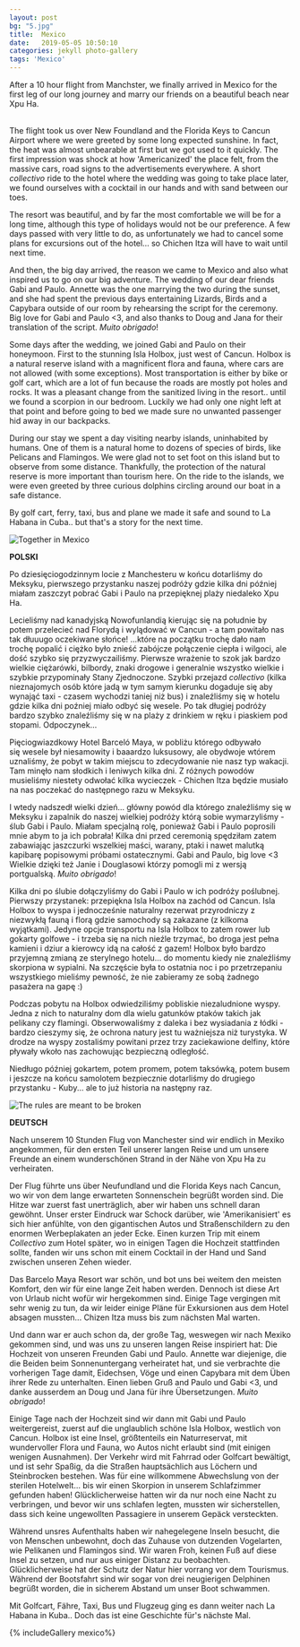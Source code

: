 ```yaml
---
layout: post
bg: "5.jpg"
title:  Mexico
date:   2019-05-05 10:50:10 
categories: jekyll photo-gallery
tags: 'Mexico'
---
```


After a 10 hour flight from Manchster, we finally arrived in Mexico for the first leg of our long journey and marry our friends on a beautiful beach near Xpu Ha.<br><br>

The flight took us over New Foundland and the Florida Keys to Cancun Airport where we were greeted by some long expected sunshine. In fact, the heat was almost unbearable at first but we got used to it quickly. The first impression was shock at  how 'Americanized' the place felt, from the massive cars, road signs to the advertisements everywhere. A short _collectivo_ ride to the hotel where the wedding was going to take place later, we  found ourselves with a cocktail in our hands and with sand between our toes.

The resort was beautiful, and by far the most comfortable we will be for a long time, although this type of holidays would not be our preference. A few days passed with very little to do, as unfortunately we had to cancel some plans for excursions out of the hotel... so Chichen Itza will have to wait until next time. 

And then, the big day arrived, the reason we came to Mexico and also what inspired us to go on our big adventure. The wedding of our dear friends Gabi and Paulo. Annette was the one marrying the two during the sunset, and she had spent the previous days entertaining Lizards, Birds and a Capybara outside of our room by rehearsing the script for the ceremony. Big love for Gabi and Paulo <3, and also thanks to Doug and Jana for their translation of the script. _Muito obrigado_!

Some days after the wedding, we joined Gabi and Paulo on their honeymoon. First to the stunning Isla Holbox, just west of Cancun. Holbox is a natural reserve island with a magnificent flora and fauna, where cars are not allowed (with some exceptions). Most transportation is either by bike or golf cart, which are a lot of fun because the roads are mostly pot holes and rocks. It was a pleasant change from the sanitized living in the resort.. until we found a scorpion in our bedroom. Luckily we had only one night left at that point and before going to bed we made sure no unwanted passenger hid away in our backpacks.

During our stay we spent a day visiting nearby islands, uninhabited by humans. One of them is a natural home to dozens of species of birds, like Pelicans and Flamingos. We were glad not to set foot on this island but to observe from some distance. Thankfully, the protection of the natural reserve is more important than tourism here. On the ride to the islands, we were even greeted by three curious dolphins circling around our boat in a safe distance.

By golf cart, ferry, taxi, bus and plane we made it safe and sound to La Habana in Cuba.. but that's a story for the next time.

![Together in Mexico](/assets/images/posts/mexico/6.jpg)

<b>POLSKI</b>

Po dziesięciogodzinnym locie z Manchesteru w końcu dotarliśmy do Meksyku, pierwszego przystanku naszej podróży gdzie kilka dni później miałam zaszczyt pobrać Gabi i Paulo na przepięknej plaży niedaleko Xpu Ha.

Lecieliśmy nad kanadyjską Nowofunlandią kierując się na południe by potem przelecieć nad Florydą i wylądować w Cancun - a tam powitało nas tak dłuuugo oczekiwane słońce! ...które na początku trochę dało nam trochę popalić i ciężko było znieść zabójcze połączenie ciepła i wilgoci, ale dość szybko się przyzwyczailiśmy.
Pierwsze wrażenie to szok jak bardzo wielkie ciężarówki, bilbordy, znaki drogowe i generalnie wszystko wielkie i szybkie przypominały Stany Zjednoczone. 
Szybki przejazd _collectivo_ (kilka nieznajomych osób które jadą w tym samym kierunku dogaduje się aby wynająć taxi - czasem wychodzi taniej niż bus) i znaleźliśmy się w hotelu gdzie kilka dni poźniej miało odbyć się wesele. Po tak długiej podróży bardzo szybko znaleźliśmy się w na plaży z drinkiem w ręku i piaskiem pod stopami. Odpoczynek...

Pięciogwiazdkowy Hotel Barceló Maya, w pobliżu którego odbywało się wesele był niesamowity i baaardzo luksusowy, ale obydwoje wtórem uznaliśmy, że pobyt w takim miejscu to zdecydowanie nie nasz typ wakacji. Tam minęło nam słodkich i leniwych kilka dni. Z różnych powodów musieliśmy niestety odwołać kilka wycieczek - Chichen Itza będzie musiało na nas poczekać do następnego razu w Meksyku. 

I wtedy nadszedł wielki dzień... główny powód dla którego znaleźliśmy się w Meksyku i zapalnik do naszej wielkiej podróży którą sobie wymarzyliśmy - ślub Gabi i Paulo. Miałam specjalną rolę, ponieważ Gabi i Paulo poprosili mnie abym to ja ich pobrała! Kilka dni przed ceremonią spędziłam zatem zabawiając jaszczurki wszelkiej maści, warany, ptaki i nawet malutką kapibarę popisowymi próbami ostatecznymi. Gabi and Paulo, big love <3 Wielkie dzięki też Janie i Douglasowi którzy pomogli mi z wersją portgualską. _Muito obrigado_!

Kilka dni po ślubie dołączyliśmy do Gabi i Paulo w ich podróży poślubnej. Pierwszy przystanek: przepiękna Isla Holbox na zachód od Cancun. Isla Holbox to wyspa i jednocześnie naturalny rezerwat przyrodniczy z niezwykłą fauną i florą gdzie samochody są zakazane (z kilkoma wyjątkami). Jedyne opcje transportu na Isla Holbox to zatem rower lub gokarty golfowe - i trzeba się na nich nieźle trzymać, bo droga jest pełna kamieni i dziur a kierowcy idą na całość z gazem! Holbox było bardzo przyjemną zmianą ze sterylnego hotelu... do momentu kiedy nie znaleźliśmy skorpiona w sypialni. Na szczęście była to ostatnia noc i po przetrzepaniu wszystkiego mieliśmy pewność, że nie zabieramy ze sobą żadnego pasażera na gapę :) 

Podczas pobytu na Holbox odwiedziliśmy pobliskie niezaludnione wyspy. Jedna z nich to naturalny dom dla wielu gatunków ptaków takich jak pelikany czy flamingi. Obserwowaliśmy z daleka i bez wysiadania z łódki - bardzo cieszymy się, że ochrona natury jest tu ważniejsza niż turystyka. W drodze na wyspy zostaliśmy powitani przez trzy zaciekawione delfiny, które pływały wkoło nas zachowując bezpieczną odległość.

Niedługo później gokartem, potem promem, potem taksówką, potem busem i jeszcze na końcu samolotem bezpiecznie dotarliśmy do drugiego przystanku - Kuby... ale to już historia na następny raz.

![The rules are meant to be broken](/assets/images/posts/mexico/12.jpg)

<b>DEUTSCH</b>

Nach unserem 10 Stunden Flug von Manchester sind wir endlich in Mexiko angekommen, für den ersten Teil unserer langen Reise und um unsere Freunde an einem wunderschönen Strand in der Nähe von Xpu Ha zu verheiraten.

Der Flug führte uns über Neufundland und die Florida Keys nach Cancun, wo wir von dem lange erwarteten Sonnenschein begrüßt worden sind. Die Hitze war zuerst fast unerträglich, aber wir haben uns schnell daran gewöhnt. Unser erster Eindruck war Schock darüber, wie 'Amerikanisiert' es sich hier anfühlte, von den gigantischen Autos und Straßenschildern zu den enormen Werbeplakaten an jeder Ecke. Einen kurzen Trip mit einem _Collectivo_ zum Hotel später, wo in einigen Tagen die Hochzeit stattfinden sollte, fanden wir uns schon mit einem Cocktail in der Hand und Sand zwischen unseren Zehen wieder.

Das Barcelo Maya Resort war schön, und bot uns bei weitem den meisten Komfort, den wir für eine lange Zeit haben werden. Dennoch ist diese Art von Urlaub nicht wofür wir hergekommen sind. Einige Tage vergingen mit sehr wenig zu tun, da wir leider einige Pläne für Exkursionen aus dem Hotel absagen mussten... Chizen Itza muss bis zum nächsten Mal warten.

Und dann war er auch schon da, der große Tag, weswegen wir nach Mexiko gekommen sind, und was uns zu unseren langen Reise inspiriert hat: Die Hochzeit von unseren Freunden Gabi und Paulo. Annette war diejenige, die die Beiden beim Sonnenuntergang verheiratet hat, und sie verbrachte die vorherigen Tage damit, Eidechsen, Vöge und einen Capybara mit dem Üben ihrer Rede zu unterhalten. Einen lieben Gruß and Paulo und Gabi <3, und danke ausserdem an Doug und Jana für ihre Übersetzungen. _Muito obrigado_!

Einige Tage nach der Hochzeit sind wir dann mit Gabi und Paulo weitergereist, zuerst auf die unglaublich schöne Isla Holbox, westlich von Cancun. Holbox ist eine Insel, größtenteils ein Naturreservat, mit wundervoller Flora und Fauna, wo Autos nicht erlaubt sind (mit einigen wenigen Ausnahmen). Der Verkehr wird mit Fahrrad oder Golfcart bewältigt, und ist sehr Spaßig, da die Straßen hauptsächlich aus Löchern und Steinbrocken bestehen. Was für eine willkommene Abwechslung von der sterilen Hotelwelt... bis wir einen Skorpion in unserem Schlafzimmer gefunden haben! Glücklicherweise hatten wir da nur noch eine Nacht zu verbringen, und bevor wir uns schlafen legten, mussten wir sicherstellen, dass sich keine ungewollten Passagiere in unserem Gepäck versteckten. 

Während unsres Aufenthalts haben wir nahegelegene Inseln besucht, die von Menschen unbewohnt, doch das Zuhause von dutzenden Vogelarten, wie Pelikanen und Flamingos sind. Wir waren Froh, keinen Fuß auf diese Insel zu setzen, und nur aus einiger Distanz zu beobachten. Glücklicherweise hat der Schutz der Natur hier vorrang vor dem Tourismus. Während der Bootsfahrt sind wir sogar von drei neugierigen Delphinen begrüßt worden, die in sicherem Abstand um unser Boot schwammen. 

Mit Golfcart, Fähre, Taxi, Bus und Flugzeug ging es dann weiter nach La Habana in Kuba.. Doch das ist eine Geschichte für's nächste Mal.

{% includeGallery mexico%}